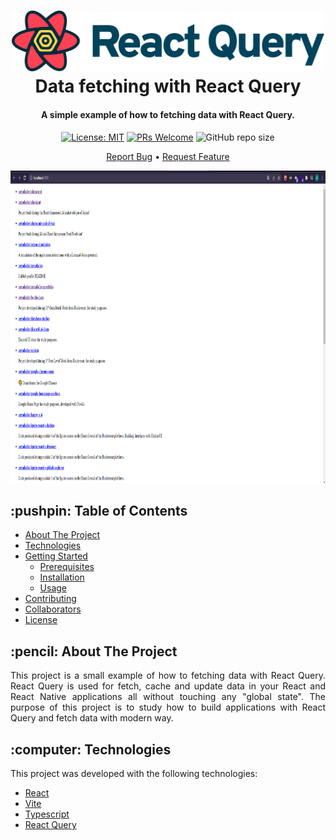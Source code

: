 <h1 align="center">
  <div style="display: inline-block;">
    <img src="https://raw.githubusercontent.com/arrudadev/react-data-fetching/main/.github/assets/react-query.svg" width="500" />
  </div>
  Data fetching with React Query
  <br>
</h1>

<h4 align="center">A simple example of how to fetching data with React Query.</h4>

<div align="center">

  [![License: MIT](https://img.shields.io/badge/License-MIT-brightgreen.svg)](https://opensource.org/licenses/MIT)
  [![PRs Welcome](https://img.shields.io/badge/PRs-welcome-brightgreen.svg?style=flat)](http://makeapullrequest.com)
  ![GitHub repo size](https://img.shields.io:/github/repo-size/arrudadev/react-data-fetching)

</div>

<p align="center">
  <a href="https://github.com/arrudadev/react-data-fetching/issues">Report Bug</a> •
  <a href="https://github.com/arrudadev/react-data-fetching/issues">Request Feature</a>
</p>

<img src="https://raw.githubusercontent.com/arrudadev/react-data-fetching/main/.github/assets/cover.png" height="500" width="100%" alt="cover" />

<h2 id="table-of-contents"> :pushpin: Table of Contents</h2>

* [About The Project](#about-the-project)
* [Technologies](#technologies)
* [Getting Started](#getting-started)
   * [Prerequisites](#prerequisites)
   * [Installation](#installation)
   * [Usage](#usage)
* [Contributing](#contributing)
* [Collaborators](#collaborators)
* [License](#license)

<h2 id="about-the-project"> :pencil: About The Project</h2>

<p align="justify">
  This project is a small example of how to fetching data with React Query. React Query is used for fetch, cache and update data in your React and React Native applications all without touching any "global state". The purpose of this project is to study how to build applications with React Query and fetch data with modern way.
</p>

<h2 id="technologies"> :computer: Technologies</h2>

This project was developed with the following technologies:

- [React](https://reactjs.org)
- [Vite](https://vitejs.dev/)
- [Typescript](https://www.typescriptlang.org/)
- [React Query](https://react-query.tanstack.com/)
